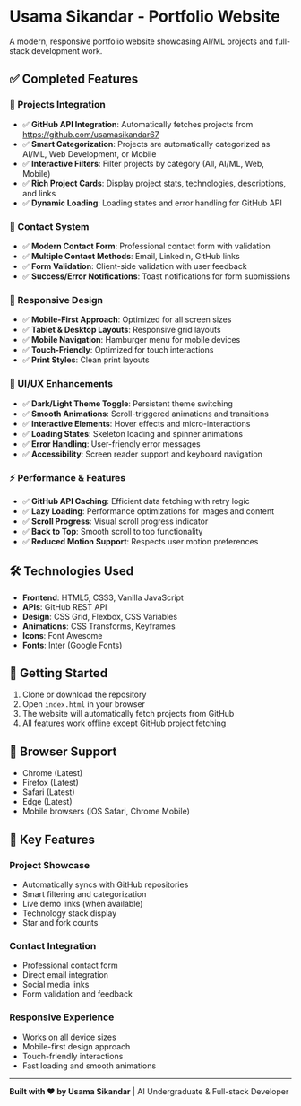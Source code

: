 # Usama Sikandar - Portfolio Website

A modern, responsive portfolio website showcasing AI/ML projects and full-stack development work.

## ✅ Completed Features

### 🚀 Projects Integration
- ✅ **GitHub API Integration**: Automatically fetches projects from https://github.com/usamasikandar67
- ✅ **Smart Categorization**: Projects are automatically categorized as AI/ML, Web Development, or Mobile
- ✅ **Interactive Filters**: Filter projects by category (All, AI/ML, Web, Mobile)
- ✅ **Rich Project Cards**: Display project stats, technologies, descriptions, and links
- ✅ **Dynamic Loading**: Loading states and error handling for GitHub API

### 📱 Contact System
- ✅ **Modern Contact Form**: Professional contact form with validation
- ✅ **Multiple Contact Methods**: Email, LinkedIn, GitHub links
- ✅ **Form Validation**: Client-side validation with user feedback
- ✅ **Success/Error Notifications**: Toast notifications for form submissions

### 📱 Responsive Design
- ✅ **Mobile-First Approach**: Optimized for all screen sizes
- ✅ **Tablet & Desktop Layouts**: Responsive grid layouts
- ✅ **Mobile Navigation**: Hamburger menu for mobile devices
- ✅ **Touch-Friendly**: Optimized for touch interactions
- ✅ **Print Styles**: Clean print layouts

### 🎨 UI/UX Enhancements
- ✅ **Dark/Light Theme Toggle**: Persistent theme switching
- ✅ **Smooth Animations**: Scroll-triggered animations and transitions
- ✅ **Interactive Elements**: Hover effects and micro-interactions
- ✅ **Loading States**: Skeleton loading and spinner animations
- ✅ **Error Handling**: User-friendly error messages
- ✅ **Accessibility**: Screen reader support and keyboard navigation

### ⚡ Performance & Features
- ✅ **GitHub API Caching**: Efficient data fetching with retry logic
- ✅ **Lazy Loading**: Performance optimizations for images and content
- ✅ **Scroll Progress**: Visual scroll progress indicator
- ✅ **Back to Top**: Smooth scroll to top functionality
- ✅ **Reduced Motion Support**: Respects user motion preferences

## 🛠️ Technologies Used

- **Frontend**: HTML5, CSS3, Vanilla JavaScript
- **APIs**: GitHub REST API
- **Design**: CSS Grid, Flexbox, CSS Variables
- **Animations**: CSS Transforms, Keyframes
- **Icons**: Font Awesome
- **Fonts**: Inter (Google Fonts)

## 🚀 Getting Started

1. Clone or download the repository
2. Open `index.html` in your browser
3. The website will automatically fetch projects from GitHub
4. All features work offline except GitHub project fetching

## 📱 Browser Support

- Chrome (Latest)
- Firefox (Latest)
- Safari (Latest)
- Edge (Latest)
- Mobile browsers (iOS Safari, Chrome Mobile)

## 🎯 Key Features

### Project Showcase
- Automatically syncs with GitHub repositories
- Smart filtering and categorization
- Live demo links (when available)
- Technology stack display
- Star and fork counts

### Contact Integration
- Professional contact form
- Direct email integration
- Social media links
- Form validation and feedback

### Responsive Experience
- Works on all device sizes
- Mobile-first design approach
- Touch-friendly interactions
- Fast loading and smooth animations

---

**Built with ❤ by Usama Sikandar** | AI Undergraduate & Full-stack Developer
